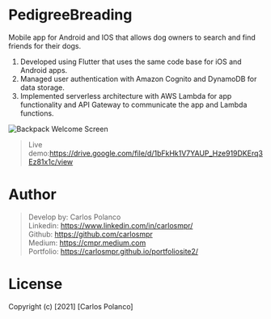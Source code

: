 # PedigreeBreading
Mobile app for Android and IOS that allows dog owners to search and find friends for their dogs.

1. Developed using Flutter that uses the same code base for iOS and Android apps.
2. Managed user authentication with Amazon Cognito and DynamoDB for data storage.
3. Implemented serverless architecture with AWS Lambda for app functionality and API Gateway to communicate the app and Lambda functions.

![Backpack Welcome Screen](https://carlosmpr.github.io/portfoliosite2/static/media/breed.447d51f3.svg)


> Live demo:https://drive.google.com/file/d/1bFkHk1V7YAUP_Hze919DKErq3Ez81x1c/view


# Author
>Develop by: Carlos Polanco<br>
Linkedin: https://www.linkedin.com/in/carlosmpr/<br>
Github: https://github.com/carlosmpr<br>
Medium: https://cmpr.medium.com<br>
Portfolio: https://carlosmpr.github.io/portfoliosite2/

# License
Copyright (c) [2021] [Carlos Polanco]
